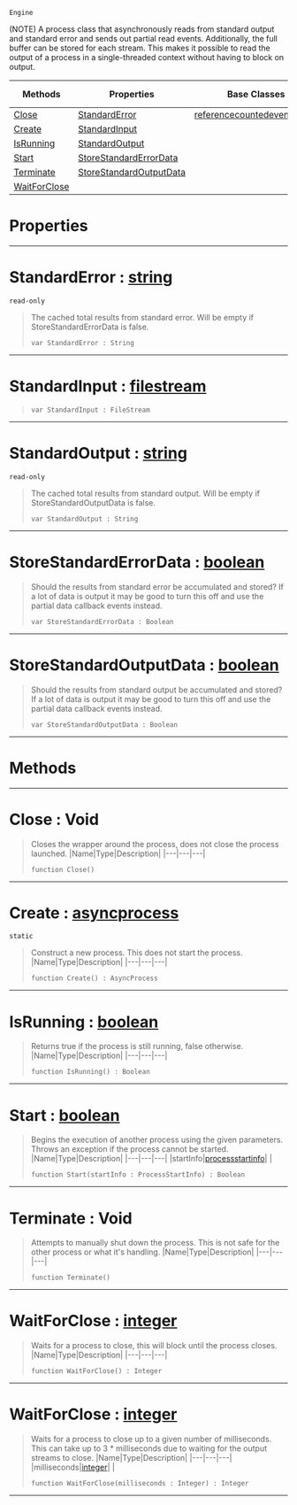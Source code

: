  `Engine`

(NOTE) A process class that asynchronously reads from standard output and standard error and sends out partial read events. Additionally, the full buffer can be stored for each stream. This makes it possible to read the output of a process in a single-threaded context without having to block on output.

|Methods|Properties|Base Classes|Derived Classes|
|---|---|---|---|
|[ Close](https://plasmaengine.github.io/PlasmaDocs/Plasma1/C++/code_reference/class_reference/asyncprocess.md#close-void)|[ StandardError](https://plasmaengine.github.io/PlasmaDocs/Plasma1/C++/code_reference/class_reference/asyncprocess.md#standarderror-plasma-engin)|[referencecountedeventobject](https://plasmaengine.github.io/PlasmaDocs/Plasma1/C++/code_reference/class_reference/referencecountedeventobject.md)| |
|[ Create](https://plasmaengine.github.io/PlasmaDocs/Plasma1/C++/code_reference/class_reference/asyncprocess.md#create-plasma-engine-docum)|[ StandardInput](https://plasmaengine.github.io/PlasmaDocs/Plasma1/C++/code_reference/class_reference/asyncprocess.md#standardinput-plasma-engin)| | |
|[ IsRunning](https://plasmaengine.github.io/PlasmaDocs/Plasma1/C++/code_reference/class_reference/asyncprocess.md#isrunning-plasma-engine-do)|[ StandardOutput](https://plasmaengine.github.io/PlasmaDocs/Plasma1/C++/code_reference/class_reference/asyncprocess.md#standardoutput-plasma-engi)| | |
|[ Start](https://plasmaengine.github.io/PlasmaDocs/Plasma1/C++/code_reference/class_reference/asyncprocess.md#start-plasma-engine-docume)|[ StoreStandardErrorData](https://plasmaengine.github.io/PlasmaDocs/Plasma1/C++/code_reference/class_reference/asyncprocess.md#storestandarderrordata-z)| | |
|[ Terminate](https://plasmaengine.github.io/PlasmaDocs/Plasma1/C++/code_reference/class_reference/asyncprocess.md#terminate-void)|[ StoreStandardOutputData](https://plasmaengine.github.io/PlasmaDocs/Plasma1/C++/code_reference/class_reference/asyncprocess.md#storestandardoutputdata)| | |
|[ WaitForClose](https://plasmaengine.github.io/PlasmaDocs/Plasma1/C++/code_reference/class_reference/asyncprocess.md#waitforclose-plasma-engine)| | | |


 #  Properties


---  
 #  StandardError : [string](https://plasmaengine.github.io/PlasmaDocs/Plasma1/C++/code_reference/lightning_base_types/string.md)

 `read-only`

> The cached total results from standard error. Will be empty if StoreStandardErrorData is false.
> ``` lang=cpp, name=Lightning
> var StandardError : String


---  
 #  StandardInput : [filestream](https://plasmaengine.github.io/PlasmaDocs/Plasma1/C++/code_reference/lightning_base_types/filestream.md)

> 
> ``` lang=cpp, name=Lightning
> var StandardInput : FileStream


---  
 #  StandardOutput : [string](https://plasmaengine.github.io/PlasmaDocs/Plasma1/C++/code_reference/lightning_base_types/string.md)

 `read-only`

> The cached total results from standard output. Will be empty if StoreStandardOutputData is false.
> ``` lang=cpp, name=Lightning
> var StandardOutput : String


---  
 #  StoreStandardErrorData : [boolean](https://plasmaengine.github.io/PlasmaDocs/Plasma1/C++/code_reference/lightning_base_types/boolean.md)

> Should the results from standard error be accumulated and stored? If a lot of data is output it may be good to turn this off and use the partial data callback events instead.
> ``` lang=cpp, name=Lightning
> var StoreStandardErrorData : Boolean


---  
 #  StoreStandardOutputData : [boolean](https://plasmaengine.github.io/PlasmaDocs/Plasma1/C++/code_reference/lightning_base_types/boolean.md)

> Should the results from standard output be accumulated and stored? If a lot of data is output it may be good to turn this off and use the partial data callback events instead.
> ``` lang=cpp, name=Lightning
> var StoreStandardOutputData : Boolean


---  
 #  Methods


---  
 #  Close : Void

> Closes the wrapper around the process, does not close the process launched.
> |Name|Type|Description|
> |---|---|---|
> ``` lang=cpp, name=Lightning
> function Close()
> ``` 


---  
 #  Create : [asyncprocess](https://plasmaengine.github.io/PlasmaDocs/Plasma1/C++/code_reference/class_reference/asyncprocess.md)

 `static`

> Construct a new process. This does not start the process.
> |Name|Type|Description|
> |---|---|---|
> ``` lang=cpp, name=Lightning
> function Create() : AsyncProcess
> ``` 


---  
 #  IsRunning : [boolean](https://plasmaengine.github.io/PlasmaDocs/Plasma1/C++/code_reference/lightning_base_types/boolean.md)

> Returns true if the process is still running, false otherwise.
> |Name|Type|Description|
> |---|---|---|
> ``` lang=cpp, name=Lightning
> function IsRunning() : Boolean
> ``` 


---  
 #  Start : [boolean](https://plasmaengine.github.io/PlasmaDocs/Plasma1/C++/code_reference/lightning_base_types/boolean.md)

> Begins the execution of another process using the given parameters. Throws an exception if the process cannot be started.
> |Name|Type|Description|
> |---|---|---|
> |startInfo|[processstartinfo](https://plasmaengine.github.io/PlasmaDocs/Plasma1/C++/code_reference/lightning_base_types/processstartinfo.md)| |
> ``` lang=cpp, name=Lightning
> function Start(startInfo : ProcessStartInfo) : Boolean
> ``` 


---  
 #  Terminate : Void

> Attempts to manually shut down the process. This is not safe for the other process or what it's handling.
> |Name|Type|Description|
> |---|---|---|
> ``` lang=cpp, name=Lightning
> function Terminate()
> ``` 


---  
 #  WaitForClose : [integer](https://plasmaengine.github.io/PlasmaDocs/Plasma1/C++/code_reference/lightning_base_types/integer.md)

> Waits for a process to close, this will block until the process closes.
> |Name|Type|Description|
> |---|---|---|
> ``` lang=cpp, name=Lightning
> function WaitForClose() : Integer
> ``` 


---  
 #  WaitForClose : [integer](https://plasmaengine.github.io/PlasmaDocs/Plasma1/C++/code_reference/lightning_base_types/integer.md)

> Waits for a process to close up to a given number of milliseconds. This can take up to 3 * milliseconds due to waiting for the output streams to close.
> |Name|Type|Description|
> |---|---|---|
> |milliseconds|[integer](https://plasmaengine.github.io/PlasmaDocs/Plasma1/C++/code_reference/lightning_base_types/integer.md)| |
> ``` lang=cpp, name=Lightning
> function WaitForClose(milliseconds : Integer) : Integer
> ``` 


---  
 

 